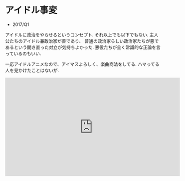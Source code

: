 # アイドル事変

- 2017/Q1

アイドルに政治をやらせるというコンセプト.
それ以上でも以下でもない.
主人公たちのアイドル兼政治家が善であり、
普通の政治家らしい政治家たちが悪であるという開き直った対立が気持ちよかった.
悪役たちが全く常識的な正論を言っているのもいい.

一応アイドルアニメなので、アイマスよろしく、楽曲商法をしてる.
ハマってる人を見かけたことはないが.

<iframe width="560" height="315" src="https://www.youtube.com/embed/mlZwGsOJmKY" frameborder="0" allow="accelerometer; autoplay; encrypted-media; gyroscope; picture-in-picture" allowfullscreen></iframe>
